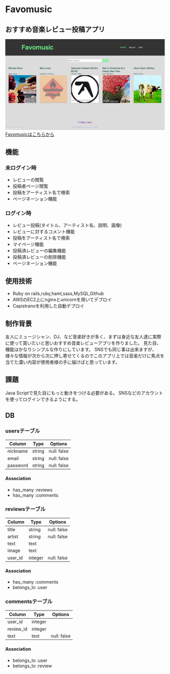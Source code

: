 # Favomusic

## おすすめ音楽レビュー投稿アプリ
![top画像](favomusic.png)
[Favomusicはこちらから](http://54.178.118.102/)


## 機能
### 未ログイン時
- レビューの閲覧
- 投稿者ページ閲覧
- 投稿をアーティスト名で検索
- ページネーション機能

### ログイン時
- レビュー投稿(タイトル、アーティスト名、説明、画像)
- レビューに対するコメント機能
- 投稿をアーティスト名で検索
- マイページ機能
- 投稿済レビューの編集機能
- 投稿済レビューの削除機能
- ページネーション機能

## 使用技術
- Ruby on rails,ruby,haml,sass,MySQL,Github
- AWSのEC2上にnginxとunicornを用いてデプロイ
- Capistranoを利用した自動デプロイ

## 制作背景
友人にミュージシャン、DJ、など音楽好きが多く、まずは身近な友人達に実際に使って貰いたいと思いおすすめ音楽レビューアプリを作りました。
見た目、機能はかなりシンプルな作りにしています。
SNSでも同じ事は出来ますが、様々な情報が次から次に押し寄せてくるのでこのアプリ上では音楽だけに焦点を当てた濃い内容が使用者様の手に届けばと思っています。

## 課題
Java Scriptで見た目にもっと動きをつける必要がある。
SNSなどのアカウントを使ってログインできるようにする。

## DB

### usersテーブル
|Column|Type|Options|
|------|----|-------|
|nickname|string|null: false|
|email|string|null: false|
|password|string|null: false|
#### Association
- has_many :reviews
- has_many :comments

### reviewsテーブル
|Column|Type|Options|
|------|----|-------|
|title|string|null: false|
|artist|string|null: false|
|text|text|  |
|image|text|  |
|user_id|integer|null: false|
#### Association
- has_many :comments
- belongs_to :user

### commentsテーブル
|Column|Type|Options|
|------|----|-------|
|user_id|integer|  |
|review_id|integer|  |
|text|text|null: false|
#### Association
- belongs_to :user
- belongs_to :review
